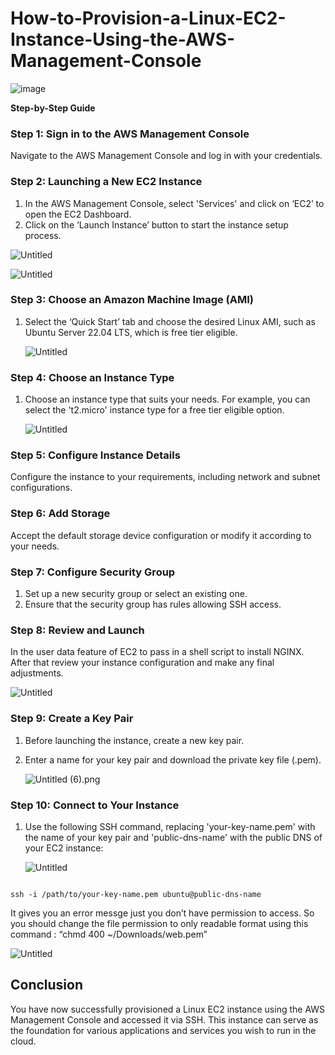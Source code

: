 # How-to-Provision-a-Linux-EC2-Instance-Using-the-AWS-Management-Console
![image](https://github.com/Samuel-Kaniel/How-to-Provision-a-Linux-EC2-Instance-Using-the-AWS-Management-Console/assets/83005750/1ea31e2e-0cf0-4d26-a01a-59f367f147e2)

**Step-by-Step Guide**

### **Step 1: Sign in to the AWS Management Console**

Navigate to the AWS Management Console and log in with your credentials.

### **Step 2: Launching a New EC2 Instance**

1. In the AWS Management Console, select 'Services' and click on ‘EC2’ to open the EC2 Dashboard.
2. Click on the ‘Launch Instance’ button to start the instance setup process.

![Untitled](https://prod-files-secure.s3.us-west-2.amazonaws.com/2137526e-2ec3-4a75-88c6-510da5a4fe16/4d8dc721-6314-45b3-bda3-e38472a716d3/Untitled.png)

![Untitled](https://prod-files-secure.s3.us-west-2.amazonaws.com/2137526e-2ec3-4a75-88c6-510da5a4fe16/af6db83d-07ca-4db7-b74f-50cda4121276/Untitled.png)

### **Step 3: Choose an Amazon Machine Image (AMI)**

1. Select the ‘Quick Start’ tab and choose the desired Linux AMI, such as Ubuntu Server 22.04 LTS, which is free tier eligible.
    
    ![Untitled](https://prod-files-secure.s3.us-west-2.amazonaws.com/2137526e-2ec3-4a75-88c6-510da5a4fe16/540d51e4-89a2-414d-b08f-fb5182bb4eef/Untitled.png)
    

### **Step 4: Choose an Instance Type**

1. Choose an instance type that suits your needs. For example, you can select the 't2.micro' instance type for a free tier eligible option.
    
    ![Untitled](https://prod-files-secure.s3.us-west-2.amazonaws.com/2137526e-2ec3-4a75-88c6-510da5a4fe16/64e14cc8-088f-473d-93cb-b0ed460cfa28/Untitled.png)
    

### **Step 5: Configure Instance Details**

Configure the instance to your requirements, including network and subnet configurations.

### **Step 6: Add Storage**

Accept the default storage device configuration or modify it according to your needs.

### **Step 7: Configure Security Group**

1. Set up a new security group or select an existing one.
2. Ensure that the security group has rules allowing SSH access.

### **Step 8: Review and Launch**

In the user data feature of EC2 to pass in a shell script to install NGINX. After that review your instance configuration and make any final adjustments. 

![Untitled](https://prod-files-secure.s3.us-west-2.amazonaws.com/2137526e-2ec3-4a75-88c6-510da5a4fe16/12e81172-f5e1-43d8-a7fe-55418c8fa8e5/Untitled.png)

### **Step 9: Create a Key Pair**

1. Before launching the instance, create a new key pair.
2. Enter a name for your key pair and download the private key file (.pem).
    
    ![Untitled (6).png](https://prod-files-secure.s3.us-west-2.amazonaws.com/2137526e-2ec3-4a75-88c6-510da5a4fe16/22bb260e-a344-4f71-9dc6-97c9f2cab49c/Untitled_(6).png)
    

### 

### **Step 10: Connect to Your Instance**

1. Use the following SSH command, replacing 'your-key-name.pem' with the name of your key pair and 'public-dns-name' with the public DNS of your EC2 instance:
    
    ![Untitled](https://prod-files-secure.s3.us-west-2.amazonaws.com/2137526e-2ec3-4a75-88c6-510da5a4fe16/8a39a21e-43b5-4b4a-ac02-1ecb96b1d854/Untitled.png)
    

```

ssh -i /path/to/your-key-name.pem ubuntu@public-dns-name
```

It gives you an error messge just you don’t have permission to access. So you should change the file permission to only readable format using this command : “chmd 400 ~/Downloads/web.pem”

![Untitled](https://prod-files-secure.s3.us-west-2.amazonaws.com/2137526e-2ec3-4a75-88c6-510da5a4fe16/0ea05aeb-49a3-48c8-8f70-0727dd600b32/Untitled.png)

## **Conclusion**

You have now successfully provisioned a Linux EC2 instance using the AWS Management Console and accessed it via SSH. This instance can serve as the foundation for various applications and services you wish to run in the cloud.
